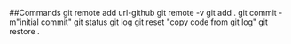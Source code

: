 ##Commands
 git remote add url-github
 git remote -v
 git add .
 git commit -m"initial commit"
 git status
 git log
 git reset "copy code from git log"
 git restore .
 
